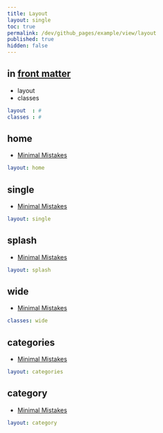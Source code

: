```yaml
---
title: Layout
layout: single
toc: true
permalink: /dev/github_pages/example/view/layout
published: true
hidden: false
---
```




## in [front matter](/dev/github_pages/example/view/front_matter)

- layout
- classes

```yml
layout  : #
classes : #
```



## home

- [Minimal Mistakes](https://mmistakes.github.io/minimal-mistakes/docs/layouts/#home-page-layout)

```yml
layout: home
```



## single

- [Minimal Mistakes](https://mmistakes.github.io/minimal-mistakes/docs/layouts/#single-layout)

```yml
layout: single
```



## splash

- [Minimal Mistakes](https://mmistakes.github.io/minimal-mistakes/docs/layouts/#splash-page-layout)

```yml
layout: splash
```



## wide

- [Minimal Mistakes](https://mmistakes.github.io/minimal-mistakes/docs/layouts/#wide-page)

```yml
classes: wide
```



## categories

- [Minimal Mistakes](https://mmistakes.github.io/minimal-mistakes/docs/layouts/#layout-categories)

```yml
layout: categories
```



## category

- [Minimal Mistakes](https://mmistakes.github.io/minimal-mistakes/docs/layouts/#layout-category)

```yml
layout: category
```
